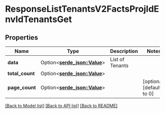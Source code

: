 # ResponseListTenantsV2FactsProjIdEnvIdTenantsGet

## Properties

Name | Type | Description | Notes
------------ | ------------- | ------------- | -------------
**data** | Option<[**serde_json::Value**](.md)> | List of Tenants | 
**total_count** | Option<[**serde_json::Value**](.md)> |  | 
**page_count** | Option<[**serde_json::Value**](.md)> |  | [optional][default to 0]

[[Back to Model list]](../README.md#documentation-for-models) [[Back to API list]](../README.md#documentation-for-api-endpoints) [[Back to README]](../README.md)


